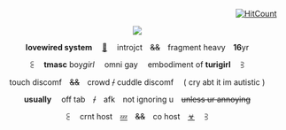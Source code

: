 
<div align="center">

<div align="right">
 
 [![HitCount](https://img.shields.io/endpoint?url=https%3A%2F%2Fhits.dwyl.com%2Flovewired%2Flovewired.json&style=flat-square&label=Views%20%3A&labelColor=%230D1117&color=%230D1117)](http://hits.dwyl.com/lovewired/lovewired)
 
 </div>

  ![](https://i.postimg.cc/TYP4w4ym/ezgif-1-b58fb7ead5.gif)

 **lovewired system**  [🏥](https://pronouns.cc/@malewife)  introjct ~~&&~~ fragment heavy **16**yr

 ⫕  **tmasc** boy*girl*  omni gay  embodiment of **turigirl**  ⫖

 touch discomf ~~&&~~ crowd ~~/~~ cuddle discomf  ( cry abt it im autistic )

 **usually**  off tab ~~/~~ afk not ignoring u ~~unless ur annoying~~

 ⫕  crnt host [💤](https://pronouns.cc/@malewife/BENREY) ~~&&~~ co host [☣](https://pronouns.cc/@malewife/GORDON1)  ⫖
